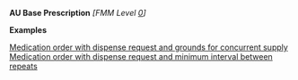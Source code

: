 **AU Base Prescription** *[FMM Level [0](http://build.fhir.org/versions.html#maturity)]*

**Examples**

[Medication order with dispense request and grounds for concurrent supply](MedicationRequest-medicationrequest-example1.html)
[Medication order with dispense request and minimum interval between repeats](MedicationRequest-medicationrequest-example0.html)
